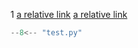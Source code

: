 
1
[a relative link](index_1.md)
[a relative link](index_2.md)

```python title="test.py"
--8<-- "test.py"
```
